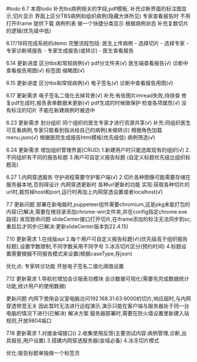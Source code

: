 <!--
 * @Author: cwx
 * @Description: 
 * @Date: 2022-06-07 17:58:39
 * @LastEditTime: 2022-07-18 10:22:10
 * @FilePath: \ReportSystem_Demo\document\todolist.md
-->

#todo
6.7 本周todo
补充tbs病例相关的字段,pdf模板,
补充诊断界面的标注图显示,切片显示
界面上区分TBS病例和组织病例(隐藏大体所见)
专家查看报告时 不用打开iframe 提供下载
病例列表 做一个快捷分类显示 根据病例状态
补充复数切片的逻辑(优先级中低)

6.17/18将完成系统的demo
完整流程包括:
医生上传病例 - 选择切片 - 选择专家 - 专家诊断填报告 - 专家生成报告(或转诊) - 医生查看报告 

6.14 更新进度
区分tbs和常规病例(√)
pdf分文件夹(√)
医生端查看报告(√)
诊断中查看报告用图(√)
标签图 缩略图(√)

6.15 更新进度
区分tbs和常规病例(√)
电子签名(√)
诊断中查看报告用图(√)

6.17 更新需求
电子签名二值化去掉背景(√)  补充:有些图片imread失败,待排查
修复pdf生成时,报告表单数据未更新(√)
pdf生成的时候做保护 检查各项属性(√)
没有标注的切片 不能在新建病例时被选中

6.23 更新需求
划分组织 同个组织的医生专家才进行资源共享(√) 补充:同组织医生可互看病例,专家只能看到指派给自己的病例(未做转诊)
根据角色加载menu.json(√)
根据医院生成报告html模板(优先级低)
病例筛选(√)

6.24 更新需求
增加组织管理界面(CRUD)
1.新建用户时只能选取现有的组织(√)
2.不同组织有不同的报告标题
3.用户可自定义报告标题 (自定义标题优先级比组织标题高)

6.27 
1.内网穿透服务 守护进程需要守护客户端(√)
2.切片各种图像可能需要存储在服务器本地,否则得设计 内网穿透更新时 各种url更新的功能
实现:获取各种切片的url时,裁剪掉host和port,运行时再加上内网穿透设置或者localhost(√)

7.7 更新问题
部署在新电脑时,puppeteer组件需要chromium,这是pkg未能打包的内容(已解决,需要在根目录添加chrome-win文件夹,并在config指定chrome.exe路径)
发现致命问题 slideCenter接口打开切片,在iframe添加的标注无法同步到sc,重启后才同步(已解决:更新slideCenter版本到22.4.15)

7.10 更新需求
1.在线版api
2.每个用户可自定义报告标题(√)(优先级高于组织报告标题),设置字数限制,不同字数采用不同字号
3.冰冻切片区分(预约时间)
4.标题设置需要根据不同报告模式来设置(根据caseType,存json)

优化点:
专家转诊功能
开放电子签名二值化阈值设置

7.12 更新需求
1.导航栏增加会诊报表功模块 会诊数据可视化(需要先完成数据统计功能,统计用户的使用数据)

更新问题
内网下使用会议室电脑访问192.168.31.63:9000的切片,响应超时,与内网穿透带宽无关
因此暂时无法进行远程演示,演示只能在客户端与服务器处于同一台电脑的情况下进行(已解决)
解决方案
服务器部署时,需要在防火墙设置里新建入站规则,开放9804端口

7.18 更新需求
1.对接金域接口()
2.收集使用反馈(主要测试内容:病例管理,诊断,出具报告,用户设置)
3.搭建内网穿透服务器(金域必备)
4.冰冻切片模式

优化:报告标题单独做一个标签页